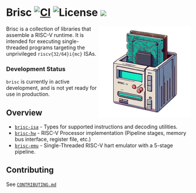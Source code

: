 <h1>
  Brisc
  <a href="https://github.com/anton-rs/kona/actions/workflows/rust_ci.yaml"><img src="https://github.com/anton-rs/kona/actions/workflows/rust_ci.yaml/badge.svg?label=ci" alt="CI"></a>
  <img src="https://img.shields.io/badge/License-MIT-green.svg?label=license&labelColor=2a2f35" alt="License">
  <a href="https://codecov.io/github/clabby/brisc"><img src="https://codecov.io/github/clabby/brisc/graph/badge.svg?token=NLWBJYJJ4T" /></a>
</h1>

<img src="./assets/banner.png" alt="Brisc" align="right" width="250px" align="center">

Brisc is a collection of libraries that assemble a RISC-V runtime. It is intended for executing single-threaded
programs targeting the unprivileged `riscv{32/64}i{mc}` ISAs.

### Development Status

`brisc` is currently in active development, and is not yet ready for use in production.

## Overview

- [`brisc-isa`](./crates/isa) - Types for supported instructions and decoding utilities.
- [`brisc-hw`](./crates/hw) - RISC-V Processor implementation (Pipeline stages, memory bus interface, register file, etc.)
- [`brisc-emu`](./crates/emu) - Single-Threaded RISC-V hart emulator with a 5-stage pipeline.

## Contributing

See [`CONTRIBUTING.md`](./CONTRIBUTING.md)

